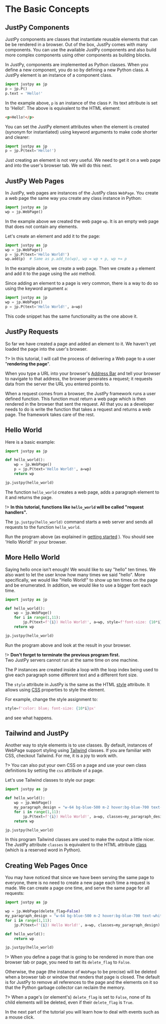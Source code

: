 # The Basic Concepts

## JustPy Components
JustPy components are classes that instantiate reusable elements that can be be rendered in a browser.
Out of the box, JustPy comes with many components. You can use the available JustPy components
and also build more complex components using other components as building blocks.

In JustPy, components are implemented as Python classes. When you define a new component, you do so by defining a new Python class. 
A JustPy element is an instance of a component class.

```python
import justpy as jp
p = jp.P()
p.text = 'Hello!'
``` 

In the example above, `p` is an instance of the class `P`. Its text attribute is set to 'Hello!'.
The above is equivalent to the HTML element:
```html
<p>Hello!</p>
```

You can set the JustPy element attributes when the element is created (synonym for instantiated) using keyword arguments to make code shorter and clearer:
```python
import justpy as jp
p = jp.P(text='Hello!')
``` 

Just creating an element is not very useful. We need to get it on a web page and into the user's browser tab. We will do this next.

## JustPy Web Pages

In JustPy, web pages are instances of the JustPy class `WebPage`. You create a web page the same way you create any class instance in Python:
```python
import justpy as jp
wp = jp.WebPage()
```  

In the example above we created the web page `wp`. It is an empty web page that does not contain any elements.

Let's create an element and add it to the page:
```python
import justpy as jp
wp = jp.WebPage()
p = jp.P(text='Hello World!')
wp.add(p)  # Same as p.add_to(wp), wp = wp + p, wp += p
```

In the example above, we create a web page. Then we create a `p` element and add it to the page using the `add` method.

Since adding an element to a page is very common, there is a way to do so using the keyword argument `a`: 
```python
import justpy as jp
wp = jp.WebPage()
p = jp.P(text='Hello World!', a=wp)
```

This code snippet has the same functionality as the one above it.

## JustPy Requests

So far we have created a page and added an element to it. We haven't yet loaded the page into the user's browser.

?> In this tutorial, I will call the process of delivering a Web page to a user "**rendering the page**".

When you type a URL into your browser's [Address Bar](https://en.wikipedia.org/wiki/Address_bar) and tell your browser to navigate to that address,
the browser generates a request; it requests data from the server the URL you entered points to. 

When a request comes from a browser, the JustPy framework runs a user defined function. 
This function must return a web page which is then rendered in the browser that sent the request. All that you as a developer needs to do is write the function that takes a request and returns a web page.
The framework takes care of the rest.

## Hello World

Here is a basic example:

```python
import justpy as jp

def hello_world():
    wp = jp.WebPage()
    p = jp.P(text='Hello World!', a=wp)
    return wp

jp.justpy(hello_world)
```

The function `hello_world` creates a web page, adds a paragraph element to it and returns the page.
 
!> **In this tutorial, functions like `hello_world` will be called "request handlers".**

The `jp.justpy(hello_world)` command starts a web server and sends all requests to the function `hello_world`.

Run the program above (as explained in [getting started](tutorial/getting_started.md#Run "Getting Started") ).
You should see 'Hello World!' in your browser.

## More Hello World

Saying hello once isn't enough! We would like to say "hello" ten times. We also want to let the user know how many times we said "hello". More specifically, we would like "Hello World!" to show up ten times on the page and be enumerated. In addition, we would like to use a bigger font each time. 

```python
import justpy as jp

def hello_world():
    wp = jp.WebPage()
    for i in range(1,11):
        jp.P(text=f'{i}) Hello World!', a=wp, style=f'font-size: {10*i}px')
    return wp

jp.justpy(hello_world)
```
 
Run the program above and look at the result in your browser.
 
!> **Don't forget to terminate the previous program first.**  
Two JustPy servers cannot run at the same time on one machine.

The P instances are created inside a loop with the loop index being used to give each paragraph some different text and a different font size.

The `style` attribute in JustPy is the same as the HTML [style](https://developer.mozilla.org/en-US/docs/Web/HTML/Global_attributes/style) attribute. It allows using [CSS](https://developer.mozilla.org/en-US/docs/Web/CSS) properties to style the element. 

For example, change the style assignment to:
```python
style=f'color: blue; font-size: {10*i}px' 
```
and see what happens.

## Tailwind and JustPy

Another way to style elements is to use classes.
By default, instances of WebPage support styling using [Tailwind](https://tailwindcss.com/) classes. If you are familiar with CSS, checkout Tailwind. For me, it is a joy to work with.

?> You can also put your own CSS on a page and use your own class definitions by setting the `css` attribute of a page.

Let's use Tailwind classes to style our page:

```python
import justpy as jp

def hello_world():
    wp = jp.WebPage()
    my_paragraph_design = "w-64 bg-blue-500 m-2 hover:bg-blue-700 text-white font-bold py-2 px-4 rounded"
    for i in range(1,11):
        jp.P(text=f'{i}) Hello World!', a=wp, classes=my_paragraph_design)
    return wp

jp.justpy(hello_world)
```

In this program Tailwind classes are used to make the output a little nicer. The JustPy attribute `classes` is equivalent to the HTML attribute [class](https://developer.mozilla.org/en-US/docs/Web/HTML/Global_attributes/class) (which is a reserved word in Python).
 
## Creating Web Pages Once

You may have noticed that since we have been serving the same page to everyone, there is no need to create a new page each time a request is made.
We can create a page one time, and serve the same page for all requests:
```python
import justpy as jp

wp = jp.WebPage(delete_flag=False)
my_paragraph_design = "w-64 bg-blue-500 m-2 hover:bg-blue-700 text-white font-bold py-2 px-4 rounded"
for i in range(1,11):
    jp.P(text=f'{i}) Hello World!', a=wp, classes=my_paragraph_design)

def hello_world():
    return wp

jp.justpy(hello_world)
```

!> When you define a page that is going to be rendered in more than one browser tab or page, you need to set its `delete_flag` to `False`.

Otherwise, the page (the instance of `WebPage` to be precise) will be deleted when a browser tab or window that renders that page is closed.
The default is for JustPy to remove all references to the page and the elements on it so that the Python garbage collector can reclaim the memory. 

?> When a page's (or element's) `delete_flag` is set to `False`, none of its child elements will be deleted, even if their `delete_flag` is `True`. 

In the next part of the tutorial you will learn how to deal with events such as a mouse click.
 
